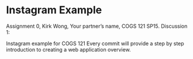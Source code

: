 Instagram Example
===========
Assignment 0, Kirk Wong, Your partner’s name, COGS 121 SP15.
Discussion 1:

Instagram example for COGS 121
Every commit will provide a step by step introduction to creating a web application overview.
